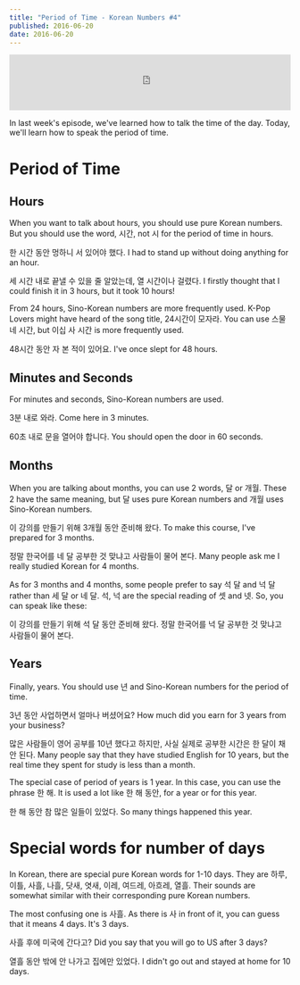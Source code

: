 ```yaml
---
title: "Period of Time - Korean Numbers #4"
published: 2016-06-20
date: 2016-06-20
---
```

<iframe id="audio_iframe" src="https://www.podbean.com/media/player/3477x-604cca?skin=12" width="100%" height="100" frameborder="0" scrolling="no"></iframe>

In last week's episode, we've learned how to talk the time of the day. Today, we'll learn how to speak the period of time. 

# Period of Time

##  Hours

When you want to talk about hours, you should use pure Korean numbers. But you should use the word, 시간, not 시 for the period of time in hours. 



한 시간 동안 멍하니 서 있어야 했다. 
I had to stand up without doing anything for an hour. 

세 시간 내로 끝낼 수 있을 줄 알았는데, 열 시간이나 걸렸다. 
I firstly thought that I could finish it in 3 hours, but it took 10 hours!



From 24 hours, Sino-Korean numbers are more frequently used. K-Pop Lovers might have heard of the song title, 24시간이 모자라. You can use 스물 네 시간, but 이십 사 시간 is more frequently used. 



48시간 동안 자 본 적이 있어요. 
I've once slept for 48 hours. 



##  Minutes and Seconds

For minutes and seconds, Sino-Korean numbers are used. 



3분 내로 와라. 
Come here in 3 minutes. 

60초 내로 문을 열어야 합니다. 
You should open the door in 60 seconds. 



##  Months

When you are talking about months, you can use 2 words, 달 or 개월. These 2 have the same meaning, but 달 uses pure Korean numbers and 개월 uses Sino-Korean numbers. 



이 강의를 만들기 위해 3개월 동안 준비해 왔다. 
To make this course, I've prepared for 3 months. 

정말 한국어를 네 달 공부한 것 맞냐고 사람들이 물어 본다. 
Many people ask me I really studied Korean for 4 months. 



As for 3 months and 4 months, some people prefer to say 석 달 and 넉 달 rather than 세 달 or 네 달. 석, 넉 are the special reading of 셋 and 넷. So, you can speak like these:

이 강의를 만들기 위해 석 달 동안 준비해 왔다. 
정말 한국어를 넉 달 공부한 것 맞냐고 사람들이 물어 본다. 

##  Years

Finally, years. You should use 년 and Sino-Korean numbers for the period of time. 



3년 동안 사업하면서 얼마나 버셨어요?
How much did you earn for 3 years from your business?

많은 사람들이 영어 공부를 10년 했다고 하지만, 사실 실제로 공부한 시간은 한 달이 채 안 된다. 
Many people say that they have studied English for 10 years, but the real time they spent for study is less than a month. 



The special case of period of years is 1 year. In this case, you can use the phrase 한 해. It is used a lot like 한 해 동안, for a year or for this year. 



한 해 동안 참 많은 일들이 있었다.
So many things happened this year. 



#  Special words for number of days

In Korean, there are special pure Korean words for 1-10 days. They are 하루, 이틀, 사흘, 나흘, 닷새, 엿새, 이레, 여드레, 아흐레, 열흘. Their sounds are somewhat similar with their corresponding pure Korean numbers. 

The most confusing one is 사흘. As there is 사 in front of it, you can guess that it means 4 days. It's 3 days. 



사흘 후에 미국에 간다고?
Did you say that you will go to US after 3 days?

열흘 동안 밖에 안 나가고 집에만 있었다. 
I didn't go out and stayed at home for 10 days. 

